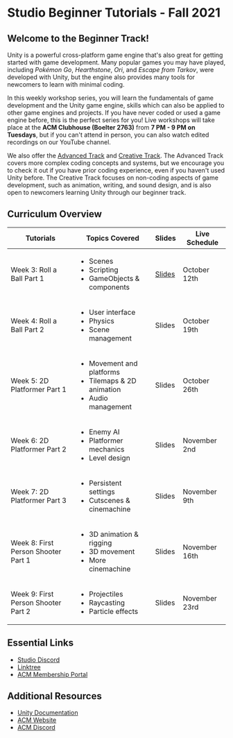 # Studio Beginner Tutorials - Fall 2021
## Welcome to the Beginner Track!
Unity is a powerful cross-platform game engine that's also great for getting started with game development. Many popular games you may have played, including *Pokémon Go*, *Hearthstone*, *Ori*, and *Escape from Tarkov*, were developed with Unity, but the engine also provides many tools for newcomers to learn with minimal coding.

In this weekly workshop series, you will learn the fundamentals of game development and the Unity game engine, skills which can also be applied to other game engines and projects. If you have never coded or used a game engine before, this is the perfect series for you! Live workshops will take place at the **ACM Clubhouse (Boelter 2763)** from **7 PM - 9 PM on Tuesdays**, but if you can't attend in person, you can also watch edited recordings on our YouTube channel.

We also offer the [Advanced Track](https://github.com/uclaacm/studio-advanced-tutorials-f21) and [Creative Track](https://github.com/uclaacm/studio-creative-tutorials-f21). The Advanced Track covers more complex coding concepts and systems, but we encourage you to check it out if you have prior coding experience, even if you haven't used Unity before. The Creative Track focuses on non-coding aspects of game development, such as animation, writing, and sound design, and is also open to newcomers learning Unity through our beginner track.

## Curriculum Overview
| Tutorials                           | Topics Covered                                                                                                | Slides | Live Schedule |
|-------------------------------------|---------------------------------------------------------------------------------------------------------------|--------|---------------|
| Week 3: Roll a Ball Part 1          | <ul> <li>Scenes                </li> <li>Scripting              </li> <li>GameObjects & components</li> </ul> | [Slides](https://docs.google.com/presentation/d/1jJV7GuUdXfJm5YG7ruv3OJBBqoY1VfJ1LB5PPNmsd1w/edit?usp=sharing) | October 12th  |
| Week 4: Roll a Ball Part 2          | <ul> <li>User interface        </li> <li>Physics                </li> <li>Scene management        </li> </ul> | Slides | October 19th  |
| Week 5: 2D Platformer Part 1        | <ul> <li>Movement and platforms</li> <li>Tilemaps & 2D animation</li> <li>Audio management        </li> </ul> | Slides | October 26th  |
| Week 6: 2D Platformer Part 2        | <ul> <li>Enemy AI              </li> <li>Platformer mechanics   </li> <li>Level design            </li> </ul> | Slides | November 2nd  |
| Week 7: 2D Platformer Part 3        | <ul> <li>Persistent settings   </li> <li>Cutscenes & cinemachine</li>                                   </ul> | Slides | November 9th  |
| Week 8: First Person Shooter Part 1 | <ul> <li>3D animation & rigging</li> <li>3D movement            </li> <li>More cinemachine        </li> </ul> | Slides | November 16th |
| Week 9: First Person Shooter Part 2 | <ul> <li>Projectiles           </li> <li>Raycasting             </li> <li>Particle effects        </li> </ul> | Slides | November 23rd |

## Essential Links
- [Studio Discord](https://discord.com/invite/bBk2Mcw)
- [Linktree](https://linktr.ee/acmstudio)
- [ACM Membership Portal](https://members.uclaacm.com/)
## Additional Resources
- [Unity Documentation](https://docs.unity3d.com/Manual/index.html)
- [ACM Website](https://www.uclaacm.com/)
- [ACM Discord](https://discord.com/invite/eWmzKsY)
